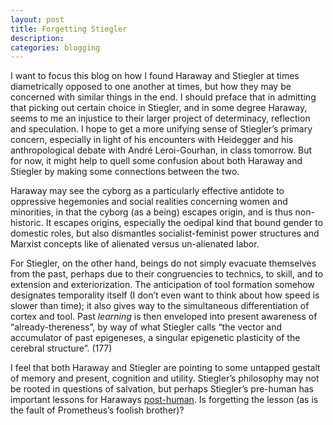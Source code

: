 ```yaml
---
layout: post
title: Forgetting Stiegler
description:
categories: blogging
---
```

I want to focus this blog on how I found Haraway and Stiegler at times diametrically opposed to one another at times, but how they may be concerned with similar things in the end. I should preface that in admitting that picking out certain choice in Stiegler, and in some degree Haraway, seems to me an injustice to their larger project of determinacy, reflection and speculation.  I hope to get a more unifying sense of Stiegler’s primary concern, especially in light of his encounters with Heidegger and his anthropological debate with André Leroi-Gourhan, in class tomorrow. But for now, it might help to quell some confusion about both Haraway and Stiegler by making some connections between the two.

Haraway may see the cyborg as a particularly effective antidote to oppressive hegemonies and social realities concerning women and minorities, in that the cyborg (as a being) escapes origin, and is thus non-historic. It escapes origins, especially the oedipal kind that bound gender to domestic roles, but also dismantles socialist-feminist power structures and Marxist concepts like of alienated versus un-alienated labor.

For Stiegler, on the other hand, beings do not simply evacuate themselves from the past, perhaps due to their congruencies to technics, to skill, and to extension and exteriorization. The anticipation of tool formation somehow designates temporality itself (I don’t even want to think about how speed is slower than time); it also gives way to the simultaneous differentiation of cortex and tool. Past *learning* is then enveloped into present awareness of “already-thereness”, by way of what Stiegler calls “the vector and accumulator of past epigeneses, a singular epigenetic plasticity of the cerebral structure”. (177)

I feel that both Haraway and Stiegler are pointing to some untapped gestalt of memory and present, cognition and utility. Stiegler’s philosophy may not be rooted in questions of salvation, but perhaps Stiegler’s pre-human has important lessons for Haraways [post-human](http://tbreijak.github.io/blog/2016-02-10/On-Stiegler.html). Is forgetting the lesson (as is the fault of Prometheus’s foolish brother)?
